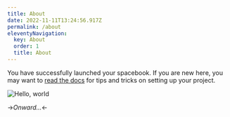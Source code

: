 ```yaml
---
title: About
date: 2022-11-11T13:24:56.917Z
permalink: /about
eleventyNavigation:
  key: About
  order: 1
  title: About
---
```

You have successfully launched your spacebook. If you are new here, you may want to [read the docs](https://spacebook.app/) for tips and tricks on setting up your project.

![Hello, world](/content/images/hello.jpg)

->*Onward...*<-



